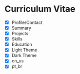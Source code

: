 # Curriculum Vitae

 - [x] Profile/Contact
 - [x] Summary
 - [x] Projects
 - [x] Skills
 - [x] Education
 - [x] Light Theme
 - [x] Dark Theme
 - [x] en_us
 - [x] pt_br